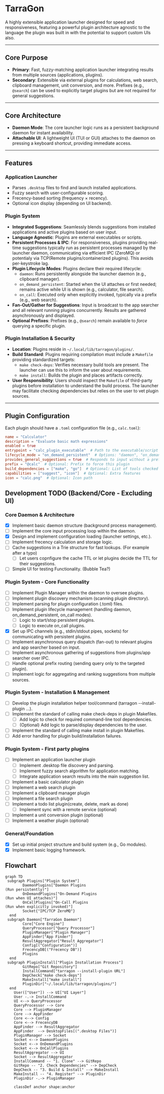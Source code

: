 # TarraGon

A highly extensible application launcher designed for speed and responsiveness, featuring a powerful plugin architecture agnostic to the language the plugin was built in with the potential to support custom UIs also.

---

## Core Purpose

- **Primary**: Fast, fuzzy-matching application launcher integrating results from multiple sources (applications, plugins).
- **Secondary**: Extensible via external plugins for calculations, web search, clipboard management, unit conversion, and more. Prefixes (e.g., `@search`) can be used to explicitly target plugins but are not required for general suggestions.

---

## Core Architecture

- **Daemon Mode**: The core launcher logic runs as a persistent background daemon for instant availability.
- **Attachable UI**: A lightweight UI (TUI or GUI) attaches to the daemon on pressing a keyboard shortcut, providing immediate access.

---

## Features

### Application Launcher
- Parses `.desktop` files to find and launch installed applications.
- Fuzzy search with user-configurable scoring.
- Frecency-based sorting (frequency × recency).
- Optional icon display (depending on UI backend).

### Plugin System
- **Integrated Suggestions**: Seamlessly blends suggestions from installed applications and active plugins based on user input.
- **Language Agnostic**: Plugins are external executables or scripts.
- **Persistent Processes & IPC**: For responsiveness, plugins providing real-time suggestions typically run as persistent processes managed by the launcher daemon, communicating via efficient IPC (ZeroMQ) or potentialy via TCP(Remote plugins/containerized plugins). This avoids per-keystroke lag.
- **Plugin Lifecycle Modes**: Plugins declare their required lifecycle:
    - `daemon`: Runs persistently alongside the launcher daemon (e.g., clipboard manager).
    - `on_demand_persistent`: Started when the UI attaches or first needed; remains active while UI is shown (e.g., calculator, file search).
    - `on_call`: Executed only when explicitly invoked, typically via a prefix (e.g., web search).
- **Fan-Out/Gather for Suggestions**: Input is broadcast to the app searcher and all relevant running plugins concurrently. Results are gathered asynchronously and displayed.
- **Optional Prefixes**: Prefixes (e.g., `@search`) remain available to *force* querying a specific plugin.

### Plugin Installation & Security
- **Location**: Plugins reside in `~/.local/lib/tarragon/plugins/`.
- **Build Standard**: Plugins requiring compilation must include a `Makefile` providing standardized targets:
    - `make check-deps`: Verifies necessary build tools are present. The launcher can use this to inform the user about requirements.
    - `make install`: Builds the plugin and places artifacts correctly.
- **User Responsibility**: Users should inspect the `Makefile` of third-party plugins before installation to understand the build process. The launcher may facilitate checking dependencies but relies on the user to vet plugin sources.

---

## Plugin Configuration

Each plugin should have a `.toml` configuration file (e.g., `calc.toml`):

```toml
name = "Calculator"
description = "Evaluate basic math expressions"
enabled = true
entrypoint = "calc_plugin_executable"  # Path to the executable/script relative to plugin dir
lifecycle_mode = "on_demand_persistent"  # Options: "daemon", "on_demand_persistent", "on_call"
provides_general_suggestions = true  # Responds to input without a prefix?
prefix = "@calc"  # Optional: Prefix to force this plugin
build_dependencies = ["make", "go"]  # Optional: List of tools checked by 'make check-deps'
capabilities = ["suggest", "icon"]  # Optional: Extra features
icon = "calc.png"  # Optional: Icon path
```

## Development TODO (Backend/Core - Excluding UI)

### Core Daemon & Architecture

   - [x] Implement basic daemon structure (background process management).
   - [ ] Implement the core input processing loop within the daemon.
   - [x] Design and implement configuration loading (launcher settings, etc.).
   - [ ] Implement frecency calculation and storage logic.
   - [ ] Cache suggestions in a Trie structure for fast lookups. (For example after a typo)
      - [ ] Let users copnfigure the cache TTL or let plugins decide the TTL for their suggestions.
   - [ ] Simple UI for testing Functionality. (Bubble Tea?)

### Plugin System - Core Functionality

   - [ ] Implement Plugin Manager within the daemon to oversee plugins.
   - [ ] Implement plugin discovery mechanism (scanning plugin directory).
   - [ ] Implement parsing for plugin configuration (.toml) files.
   - [ ] Implement plugin lifecycle management (handling daemon, on_demand_persistent, on_call modes).
       - [ ] Logic to start/stop persistent plugins.
       - [ ] Logic to execute on_call plugins.
   - [x] Set up IPC channels (e.g., stdin/stdout pipes, sockets) for communicating with persistent plugins.
   - [ ] Implement asynchronous query dispatch (fan-out) to relevant plugins and app searcher based on input.
   - [ ] Implement asynchronous gathering of suggestions from plugins/app searcher over IPC.
   - [ ] Handle optional prefix routing (sending query only to the targeted plugin).
   - [ ] Implement logic for aggregating and ranking suggestions from multiple sources.

### Plugin System - Installation & Management

   - [ ] Develop the plugin installation helper tool/command (tarragon --install-plugin ...).
   - [ ] Implement the standard of calling make check-deps in plugin Makefiles.
       - [ ] Add logic to check for required command-line tool dependencies.
       - [ ] (Optional) Add logic to parse/display dependencies to the user.
   - [ ] Implement the standard of calling make install in plugin Makefiles.
   - [ ] Add error handling for plugin build/installation failures.

### Plugin System - First party plugins

   - [ ] Implement an application launcher plugin
      - [ ] Implement .desktop file discovery and parsing.
      - [ ] Implement fuzzy search algorithm for application matching.
      - [ ] Integrate application search results into the main suggestion list.
   - [ ] Implement a basic calculator plugin
   - [ ] Implement a web search plugin
   - [ ] Implement a clipboard manager plugin
   - [ ] Implement a file search plugin
   - [ ] Implement a todo list plugin(create, delete, mark as done)
       - [ ] Implement sync with a remote service (optional)
   - [ ] Implement a unit conversion plugin (optional)
   - [ ] Implement a weather plugin (optional)

### General/Foundation

   - [x] Set up initial project structure and build system (e.g., Go modules).
   - [x] Implement basic logging framework.

## Flowchart

```mermaid
graph TD
 subgraph Plugins["Plugin System"]
        DaemonPlugins["Daemon Plugins
(Run persistently)"]
        OnDemandPlugins["On-Demand Plugins
(Run when UI attaches)"]
        OnCallPlugins["On-Call Plugins
(Run when explicitly invoked)"]
        Socket{"IPC/TCP ZeroMQ"}
  end
 subgraph Daemon["TarraGon Daemon"]
        Core["Core Engine"]
        QueryProcessor["Query Processor"]
        PluginManager["Plugin Manager"]
        AppFinder["App Finder"]
        ResultAggregator["Result Aggregator"]
        Config[("Configuration")]
        FrecencyDB[("Frecency DB")]
        Plugins
  end
 subgraph PluginInstall["Plugin Installation Process"]
        GitRepo["Git Repository"]
        InstallCommand["tarragon --install-plugin URL"]
        DepCheck["make check-deps"]
        MakeInstall["make install"]
        PluginDir["~/.local/lib/tarragon/plugins/"]
  end
    User(["User"]) --> UI["UI Layer"]
    User -.-> InstallCommand
    UI <--> QueryProcessor
    QueryProcessor --> Core
    Core --> PluginManager
    Core --> AppFinder
    Core <--> Config
    Core <--> FrecencyDB
    AppFinder --> ResultAggregator
    AppFinder  --> DesktopFiles[(".desktop Files")]
    PluginManager --> Socket
    Socket <--> DaemonPlugins
    Socket <--> OnDemandPlugins
    Socket <--> OnCallPlugins
    ResultAggregator --> UI
    Socket --> ResultAggregator
    InstallCommand -- "1. Clone" --> GitRepo
    GitRepo -- "2. Check Dependencies" --> DepCheck
    DepCheck -- "3. Build & Install" --> MakeInstall
    MakeInstall -- "4. Register" --> PluginDir
    PluginDir -.-> PluginManager

    classDef anchor shape:anchor
```
